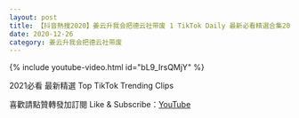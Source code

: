 ```yaml
---
layout: post
title: 【抖音熱搜2020】姜云升我会把德云社带废 1 TikTok Daily 最新必看精選合集2020 12 26
date: 2020-12-26
category: 姜云升我会把德云社带废
---
```


{% include youtube-video.html id="bL9_IrsQMjY" %}

2021必看 最新精選 Top TikTok Trending Clips

喜歡請點贊轉發加訂閱 Like & Subscribe：[YouTube](https://www.youtube.com/channel/UCAoR7VcanIPd04uEq_GIylA/videos)

